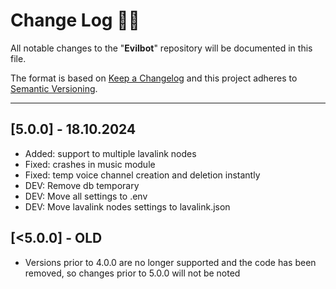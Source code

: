 <!-- markdownlint-disable MD024-->

# **Change Log** 📜📝

All notable changes to the "**Evilbot**" repository will be documented in this file.

The format is based on [Keep a Changelog](https://keepachangelog.com/en/1.1.0/) and this project adheres to [Semantic Versioning](https://semver.org/spec/v2.0.0.html).

---

## [**5.0.0**] - 18.10.2024

- Added: support to multiple lavalink nodes
- Fixed: crashes in music module
- Fixed: temp voice channel creation and deletion instantly
- DEV: Remove db temporary
- DEV: Move all settings to .env
- DEV: Move lavalink nodes settings to lavalink.json

## [**<5.0.0**] - OLD

- Versions prior to 4.0.0 are no longer supported and the code has been removed, so changes prior to 5.0.0 will not be noted
